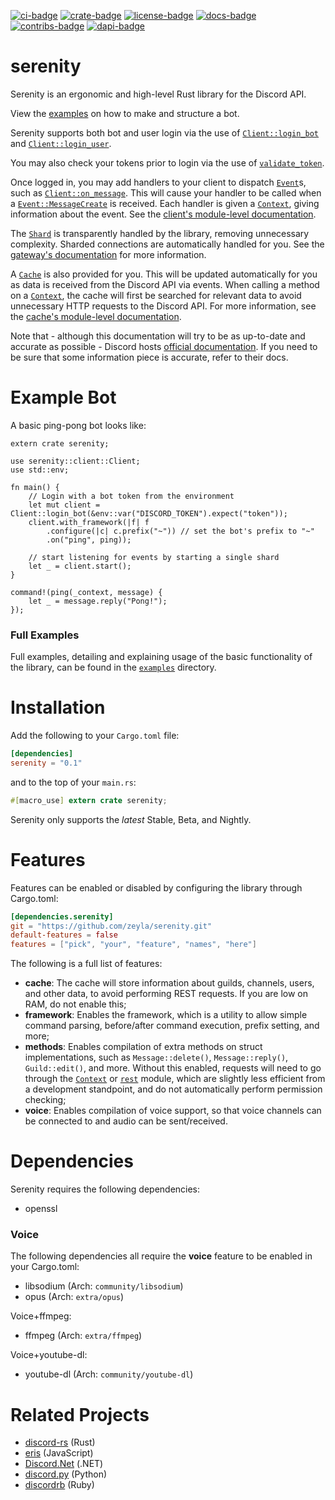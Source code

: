 [![ci-badge][]][ci] [![crate-badge][]][crate] [![license-badge][]][license] [![docs-badge][]][docs] [![contribs-badge][]][contribs] [![dapi-badge][]][dapi]

# serenity

Serenity is an ergonomic and high-level Rust library for the Discord API.

View the [examples] on how to make and structure a bot.

Serenity supports both bot and user login via the use of [`Client::login_bot`]
and [`Client::login_user`].

You may also check your tokens prior to login via the use of
[`validate_token`].

Once logged in, you may add handlers to your client to dispatch [`Event`]s,
such as [`Client::on_message`]. This will cause your handler to be called
when a [`Event::MessageCreate`] is received. Each handler is given a
[`Context`], giving information about the event. See the
[client's module-level documentation].

The [`Shard`] is transparently handled by the library, removing
unnecessary complexity. Sharded connections are automatically handled for
you. See the [gateway's documentation][gateway docs] for more information.

A [`Cache`] is also provided for you. This will be updated automatically for
you as data is received from the Discord API via events. When calling a
method on a [`Context`], the cache will first be searched for relevant data
to avoid unnecessary HTTP requests to the Discord API. For more information,
see the [cache's module-level documentation][cache docs].

Note that - although this documentation will try to be as up-to-date and
accurate as possible - Discord hosts [official documentation][discord docs]. If
you need to be sure that some information piece is accurate, refer to their
docs.

# Example Bot

A basic ping-pong bot looks like:

```rust,no-run
extern crate serenity;

use serenity::client::Client;
use std::env;

fn main() {
    // Login with a bot token from the environment
    let mut client = Client::login_bot(&env::var("DISCORD_TOKEN").expect("token"));
    client.with_framework(|f| f
        .configure(|c| c.prefix("~")) // set the bot's prefix to "~"
        .on("ping", ping));

    // start listening for events by starting a single shard
    let _ = client.start();
}

command!(ping(_context, message) {
    let _ = message.reply("Pong!");
});
```

### Full Examples

Full examples, detailing and explaining usage of the basic functionality of the
library, can be found in the [`examples`] directory.

# Installation

Add the following to your `Cargo.toml` file:

```toml
[dependencies]
serenity = "0.1"
```

and to the top of your `main.rs`:

```rs
#[macro_use] extern crate serenity;
```

Serenity only supports the _latest_ Stable, Beta, and Nightly.

# Features

Features can be enabled or disabled by configuring the library through
Cargo.toml:

```toml
[dependencies.serenity]
git = "https://github.com/zeyla/serenity.git"
default-features = false
features = ["pick", "your", "feature", "names", "here"]
```

The following is a full list of features:

- **cache**: The cache will store information about guilds, channels, users, and
other data, to avoid performing REST requests. If you are low on RAM, do not
enable this;
- **framework**: Enables the framework, which is a utility to allow simple
command parsing, before/after command execution, prefix setting, and more;
- **methods**: Enables compilation of extra methods on struct implementations,
such as `Message::delete()`, `Message::reply()`, `Guild::edit()`, and more.
Without this enabled, requests will need to go through the [`Context`] or
[`rest`] module, which are slightly less efficient from a development
standpoint, and do not automatically perform permission checking;
- **voice**: Enables compilation of voice support, so that voice channels can be
connected to and audio can be sent/received.

# Dependencies

Serenity requires the following dependencies:

- openssl

### Voice

The following dependencies all require the **voice** feature to be enabled in
your Cargo.toml:

- libsodium (Arch: `community/libsodium`)
- opus (Arch: `extra/opus`)

Voice+ffmpeg:

- ffmpeg (Arch: `extra/ffmpeg`)

Voice+youtube-dl:

- youtube-dl (Arch: `community/youtube-dl`)

# Related Projects

- [discord-rs][rel:discord-rs] (Rust)
- [eris][rel:eris] (JavaScript)
- [Discord.Net][rel:discord.net] (.NET)
- [discord.py][rel:discord.py] (Python)
- [discordrb][rel:discordrb] (Ruby)

[`Cache`]: https://serenity.zey.moe/serenity/ext/cache/struct.Cache.html
[`Client::login_bot`]: https://serenity.zey.moe/serenity/client/struct.Client.html#method.login_bot
[`Client::login_user`]: https://serenity.zey.moe/serenity/client/struct.Client.html#method.login_user
[`Client::on_message`]: https://serenity.zey.moe/serenity/client/struct.Client.html#method.on_message
[`Shard`]: https://serenity.zey.moe/serenity/client/gateway/struct.Shard.html
[`Context`]: https://serenity.zey.moe/serenity/client/struct.Context.html
[`Event`]: https://serenity.zey.moe/serenity/model/enum.Event.html
[`Event::MessageCreate`]: https://serenity.zey.moe/serenity/model/enum.Event.html#variant.MessageCreate
[`examples`]: https://github.com/zeyla/serenity/blob/master/examples
[`rest`]: https://serenity.zey.moe/serenity/client/rest/index.html
[`validate_token`]: https://serenity.zey.moe/serenity/client/fn.validate_token.html
[cache docs]: https://serenity.zey.moe/serenity/ext/cache/index.html
[ci]: https://travis-ci.org/zeyla/serenity
[ci-badge]: https://travis-ci.org/zeyla/serenity.svg?branch=master
[contribs]: https://img.shields.io/github/contributors/zeyla/serenity.svg
[contribs-badge]: https://img.shields.io/github/contributors/zeyla/serenity.svg
[crate]: https://crates.io/crates/serenity
[crate-badge]: https://img.shields.io/crates/v/serenity.svg?maxAge=2592000
[client's module-level documentation]: https://serenity.zey.moe/serenity/client/index.html
[dapi]: https://discord.gg/PgQYQcc
[dapi-badge]: https://discordapp.com/api/guilds/81384788765712384/widget.png
[discord docs]: https://discordapp.com/developers/docs/intro
[docs]: https://serenity.zey.moe/
[docs-badge]: https://img.shields.io/badge/docs-online-5023dd.svg
[examples]: https://github.com/zeyla/serenity/tree/master/examples
[gateway docs]: https://serenity.zey.moe/serenity/client/gateway/index.html
[license]: https://opensource.org/licenses/ISC
[license-badge]: https://img.shields.io/badge/license-ISC-blue.svg
[rel:discord-rs]: https://github.com/SpaceManiac/discord-rs
[rel:discord.net]: https://github.com/RogueException/Discord.Net
[rel:discord.py]: https://github.com/Rapptz/discord.py
[rel:discordrb]: https://github.com/meew0/discordrb
[rel:eris]: https://github.com/abalabahaha/eris
